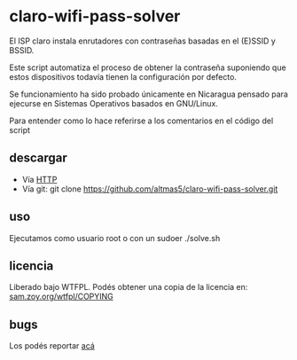 claro-wifi-pass-solver
======================

El ISP claro instala enrutadores con contraseñas basadas en el (E)SSID y BSSID.

Este script automatiza el proceso de obtener la contraseña suponiendo que estos dispositivos todavía tienen la configuración por defecto.

Se funcionamiento ha sido probado únicamente en Nicaragua pensado para ejecurse en Sistemas Operativos basados en GNU/Linux.

Para entender como lo hace referirse a los comentarios en el código del script

descargar
---------

* Vía [HTTP](https://nodeload.github.com/altmas5/claro-wifi-pass-solver/zip/master)
* Vía git:
    git clone https://github.com/altmas5/claro-wifi-pass-solver.git

uso
---
Ejecutamos como usuario root o con un sudoer
    ./solve.sh

licencia
--------

Liberado bajo WTFPL.
Podés obtener una copia de la licencia en: [sam.zoy.org/wtfpl/COPYING](http://sam.zoy.org/wtfpl/COPYING)

bugs
----

Los podés reportar [acá](https://github.com/altmas5/claro-wifi-pass-solver/issues)
